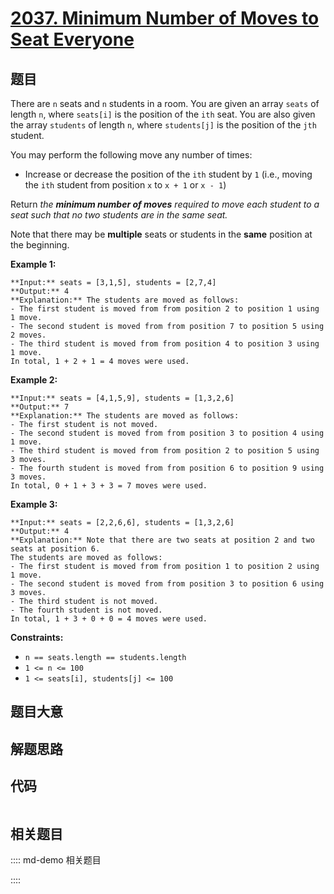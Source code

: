 # [2037. Minimum Number of Moves to Seat Everyone](https://leetcode.com/problems/minimum-number-of-moves-to-seat-everyone)

## 题目

There are `n` seats and `n` students in a room. You are given an array `seats`
of length `n`, where `seats[i]` is the position of the `ith` seat. You are
also given the array `students` of length `n`, where `students[j]` is the
position of the `jth` student.

You may perform the following move any number of times:

  * Increase or decrease the position of the `ith` student by `1` (i.e., moving the `ith` student from position `x` to `x + 1` or `x - 1`)

Return _the **minimum number of moves** required to move each student to a
seat_ _such that no two students are in the same seat._

Note that there may be **multiple** seats or students in the **same** position
at the beginning.



**Example 1:**

    
    
    **Input:** seats = [3,1,5], students = [2,7,4]
    **Output:** 4
    **Explanation:** The students are moved as follows:
    - The first student is moved from from position 2 to position 1 using 1 move.
    - The second student is moved from from position 7 to position 5 using 2 moves.
    - The third student is moved from from position 4 to position 3 using 1 move.
    In total, 1 + 2 + 1 = 4 moves were used.
    

**Example 2:**

    
    
    **Input:** seats = [4,1,5,9], students = [1,3,2,6]
    **Output:** 7
    **Explanation:** The students are moved as follows:
    - The first student is not moved.
    - The second student is moved from from position 3 to position 4 using 1 move.
    - The third student is moved from from position 2 to position 5 using 3 moves.
    - The fourth student is moved from from position 6 to position 9 using 3 moves.
    In total, 0 + 1 + 3 + 3 = 7 moves were used.
    

**Example 3:**

    
    
    **Input:** seats = [2,2,6,6], students = [1,3,2,6]
    **Output:** 4
    **Explanation:** Note that there are two seats at position 2 and two seats at position 6.
    The students are moved as follows:
    - The first student is moved from from position 1 to position 2 using 1 move.
    - The second student is moved from from position 3 to position 6 using 3 moves.
    - The third student is not moved.
    - The fourth student is not moved.
    In total, 1 + 3 + 0 + 0 = 4 moves were used.
    



**Constraints:**

  * `n == seats.length == students.length`
  * `1 <= n <= 100`
  * `1 <= seats[i], students[j] <= 100`


## 题目大意

## 解题思路

## 代码

```javascript

```

## 相关题目

:::: md-demo 相关题目

::::
